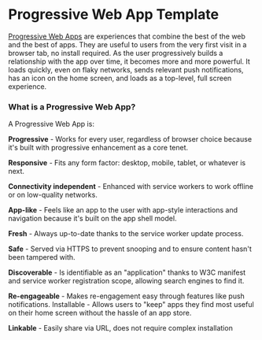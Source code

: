 # Progressive Web App Template
[Progressive Web Apps](https://developers.google.com/web/progressive-web-apps) are experiences that combine the best of the web and the best of apps. They are useful to users from the very first visit in a browser tab, no install required. As the user progressively builds a relationship with the app over time, it becomes more and more powerful. It loads quickly, even on flaky networks, sends relevant push notifications, has an icon on the home screen, and loads as a top-level, full screen experience.

### What is a Progressive Web App?
A Progressive Web App is:

**Progressive** - Works for every user, regardless of browser choice because it's built with progressive enhancement as a core tenet.

**Responsive** - Fits any form factor: desktop, mobile, tablet, or whatever is next.

**Connectivity independent** - Enhanced with service workers to work offline or on low-quality networks.

**App-like** - Feels like an app to the user with app-style interactions and navigation because it's built on the app shell model.

**Fresh** - Always up-to-date thanks to the service worker update process.

**Safe** - Served via HTTPS to prevent snooping and to ensure content hasn't been tampered with.

**Discoverable** - Is identifiable as an "application" thanks to W3C manifest and service worker registration scope, allowing search engines to find it.

**Re-engageable** - Makes re-engagement easy through features like push notifications.
Installable - Allows users to "keep" apps they find most useful on their home screen without the hassle of an app store.

**Linkable** - Easily share via URL, does not require complex installation
